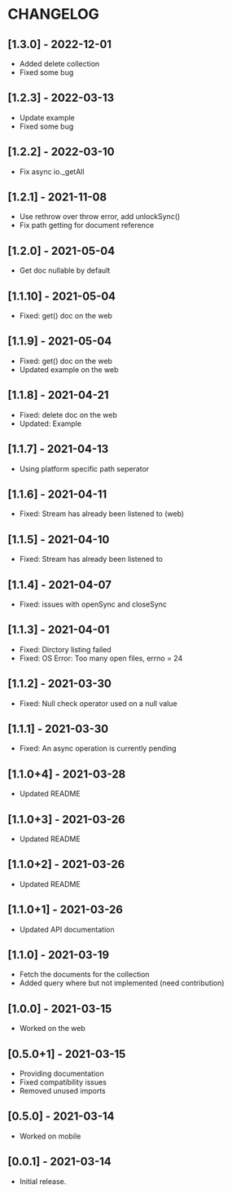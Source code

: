 # CHANGELOG

## [1.3.0] - 2022-12-01

* Added delete collection
* Fixed some bug

## [1.2.3] - 2022-03-13

* Update example
* Fixed some bug

## [1.2.2] - 2022-03-10

* Fix async io._getAll

## [1.2.1] - 2021-11-08

* Use rethrow over throw error, add unlockSync()
* Fix path getting for document reference

## [1.2.0] - 2021-05-04

* Get doc nullable by default

## [1.1.10] - 2021-05-04

* Fixed: get() doc on the web

## [1.1.9] - 2021-05-04

* Fixed: get() doc on the web
* Updated example on the web

## [1.1.8] - 2021-04-21

* Fixed: delete doc on the web
* Updated: Example

## [1.1.7] - 2021-04-13

* Using platform specific path seperator

## [1.1.6] - 2021-04-11

* Fixed: Stream has already been listened to (web)

## [1.1.5] - 2021-04-10

* Fixed: Stream has already been listened to

## [1.1.4] - 2021-04-07

* Fixed: issues with openSync and closeSync

## [1.1.3] - 2021-04-01

* Fixed: Dirctory listing failed
* Fixed: OS Error: Too many open files, errno = 24

## [1.1.2] - 2021-03-30

* Fixed: Null check operator used on a null value

## [1.1.1] - 2021-03-30

* Fixed: An async operation is currently pending

## [1.1.0+4] - 2021-03-28

* Updated README

## [1.1.0+3] - 2021-03-26

* Updated README

## [1.1.0+2] - 2021-03-26

* Updated README

## [1.1.0+1] - 2021-03-26

* Updated API documentation

## [1.1.0] - 2021-03-19

* Fetch the documents for the collection
* Added query where but not implemented (need contribution)

## [1.0.0] - 2021-03-15

* Worked on the web

## [0.5.0+1] - 2021-03-15

* Providing documentation
* Fixed compatibility issues
* Removed unused imports

## [0.5.0] - 2021-03-14

* Worked on mobile

## [0.0.1] - 2021-03-14

* Initial release.
